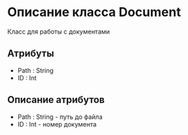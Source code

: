 # Описание класса Document
Класс для работы с документами

## Атрибуты 
* Path : String
* ID : Int

## Описание атрибутов
* Path : String - путь до файла
* ID : Int - номер документа